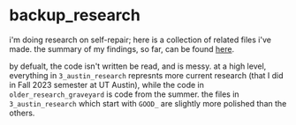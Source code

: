 # backup_research

i'm doing research on self-repair; here is a collection of related files i've made. the summary of my findings, so far, can be found [here](https://docs.google.com/document/d/17r6ce2wySluP69VO9A-Iq1ufvd6AeA3H5oR9IreGPMM/edit?usp=sharing). 


by defualt, the code isn't written be read, and is messy. at a high level, everything in `3_austin_research` represnts more current research (that I did in Fall 2023 semester at UT Austin), while the code in `older_research_graveyard` is code from the summer. the files in `3_austin_research` which start with `GOOD_` are slightly more polished than the others. 
